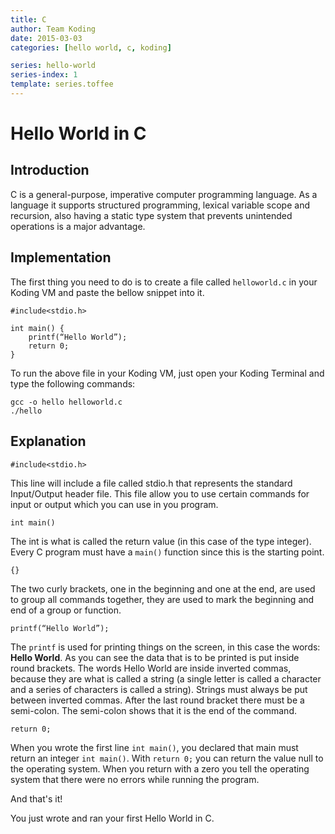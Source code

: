 ```yaml
---
title: C
author: Team Koding
date: 2015-03-03
categories: [hello world, c, koding]

series: hello-world
series-index: 1
template: series.toffee
---
```


# Hello World in C

## Introduction

C is a general-purpose, imperative computer programming language. As a language it supports structured programming, lexical variable scope and recursion, also having a static type system that prevents unintended operations is a major advantage.

## Implementation

The first thing you need to do is to create a file called `helloworld.c` in your Koding VM and paste the bellow snippet into it.

```
#include<stdio.h>

int main() {
    printf(“Hello World”);
    return 0;
}
```

To run the above file in your Koding VM, just open your Koding Terminal and type the following commands:

```
gcc -o hello helloworld.c
./hello
```

## Explanation

```
#include<stdio.h>
```

This line will include a file called stdio.h that represents the standard Input/Output header file. This file allow you to use certain commands for input or output which you can use in you program.

```
int main()
```

The int is what is called the return value (in this case of the type integer). Every C program must have a `main()` function since this is the starting point.

```
{}
```

The two curly brackets, one in the beginning and one at the end, are used to group all commands together, they are used to mark the beginning and end of a
group or function.

```
printf(“Hello World”);
```

The `printf` is used for printing things on the screen, in this case the words: __Hello World__. As you can see the data that is to be printed is put inside round brackets. The words Hello World are inside inverted commas, because they are what is called a string (a single letter is called a character and a series of characters is called a string). Strings must always be put between inverted commas. After the last round bracket there must be a semi-colon. The semi-colon shows that it is the end of the command.

```
return 0;
```

When you wrote the first line `int main()`,  you declared that main must return an integer `int main()`. With `return 0;` you can return the value null to the operating system. When you return with a zero you tell the operating system that there were no errors while running the program.

And that's it!

You just wrote and ran your first Hello World in C.
